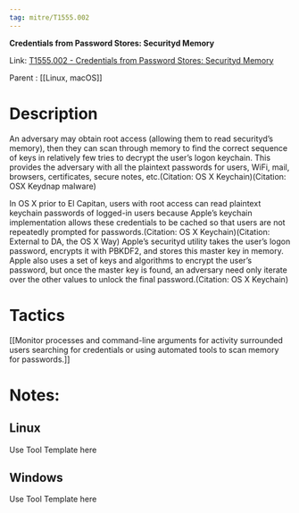 ```yaml
---
tag: mitre/T1555.002
---
```


**Credentials from Password Stores: Securityd Memory**

Link: [T1555.002 - Credentials from Password Stores: Securityd Memory](https://attack.mitre.org/techniques/T1555/002)

Parent : [[Linux, macOS]]


# Description

An adversary may obtain root access (allowing them to read securityd’s memory), then they can scan through memory to find the correct sequence of keys in relatively few tries to decrypt the user’s logon keychain. This provides the adversary with all the plaintext passwords for users, WiFi, mail, browsers, certificates, secure notes, etc.(Citation: OS X Keychain)(Citation: OSX Keydnap malware)

In OS X prior to El Capitan, users with root access can read plaintext keychain passwords of logged-in users because Apple’s keychain implementation allows these credentials to be cached so that users are not repeatedly prompted for passwords.(Citation: OS X Keychain)(Citation: External to DA, the OS X Way) Apple’s securityd utility takes the user’s logon password, encrypts it with PBKDF2, and stores this master key in memory. Apple also uses a set of keys and algorithms to encrypt the user’s password, but once the master key is found, an adversary need only iterate over the other values to unlock the final password.(Citation: OS X Keychain)

# Tactics


[[Monitor processes and command-line arguments for activity surrounded users searching for credentials or using automated tools to scan memory for passwords.]]


# Notes:

## Linux

Use Tool Template here

## Windows

Use Tool Template here